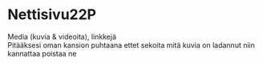 # Nettisivu22P
Media (kuvia & videoita), linkkejä <br>
Pitääksesi oman kansion puhtaana ettet sekoita mitä kuvia on ladannut niin kannattaa poistaa ne
